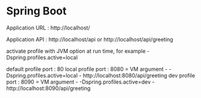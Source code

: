 # Spring Boot

Application URL : http://localhost/

Application API : http://localhost/api   or http://localhost/api/greeting


activate profile with JVM option at run time, for example -Dspring.profiles.active=local

default profile port : 80
local profile port : 8080 = VM argument - -Dspring.profiles.active=local - http://localhost:8080/api/greeting
dev profile port : 8090 = VM argument - -Dspring.profiles.active=dev   - http://localhost:8090/api/greeting